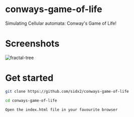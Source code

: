 # conways-game-of-life
Simulating Cellular automata: Conway's Game of Life!

# Screenshots
![fractal-tree](https://drive.google.com/uc?export=view&id=1AApZQctVqzPgbi3RuGZcU732UbcNeTIh)

# Get started
```bash
git clone https://github.com/sidx2/conways-game-of-life
```
```bash
cd conways-game-of-life
```
```
Open the index.html file in your favourite browser
```
